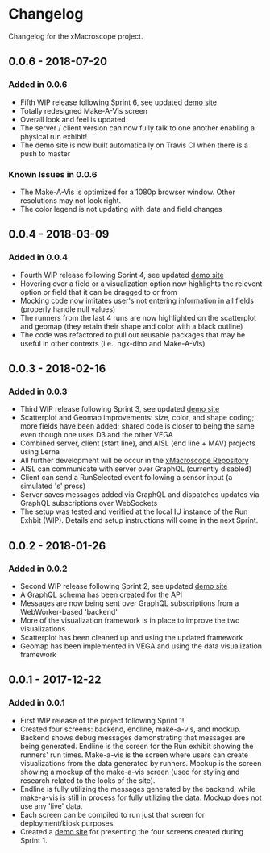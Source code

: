 # Changelog

Changelog for the xMacroscope project.

## 0.0.6 - 2018-07-20

### Added in 0.0.6

- Fifth WIP release following Sprint 6, see updated [demo site](https://cns-iu.github.io/xmacroscope/)
- Totally redesigned Make-A-Vis screen
- Overall look and feel is updated
- The server / client version can now fully talk to one another enabling a physical run exhibit!
- The demo site is now built automatically on Travis CI when there is a push to master

### Known Issues in 0.0.6

- The Make-A-Vis is optimized for a 1080p browser window. Other resolutions may not look right.
- The color legend is not updating with data and field changes

## 0.0.4 - 2018-03-09

### Added in 0.0.4

- Fourth WIP release following Sprint 4, see updated [demo site](https://cns-iu.github.io/xmacroscope/)
- Hovering over a field or a visualization option now highlights the relevent option or field that it can be dragged to or from
- Mocking code now imitates user's not entering information in all fields (properly handle null values)
- The runners from the last 4 runs are now highlighted on the scatterplot and geomap (they retain their shape and color with a black outline)
- The code was refactored to pull out reusable packages that may be useful in other contexts (i.e., ngx-dino and Make-A-Vis)

## 0.0.3 - 2018-02-16

### Added in 0.0.3

- Third WIP release following Sprint 3, see updated [demo site](https://cns-iu.github.io/xmacroscope/)
- Scatterplot and Geomap improvements: size, color, and shape coding; more fields have been added; shared code is closer to being the same even though one uses D3 and the other VEGA
- Combined server, client (start line), and AISL (end line + MAV) projects using Lerna
- All further development will be occur in the [xMacroscope Repository](https://github.com/cns-iu/xmacroscope)
- AISL can communicate with server over GraphQL (currently disabled)
- Client can send a RunSelected event following a sensor input (a simulated 's' press)
- Server saves messages added via GraphQL and dispatches updates via GraphQL subscriptions over WebSockets
- The setup was tested and verified at the local IU instance of the Run Exhbit (WIP). Details and setup instructions will come in the next Sprint.

## 0.0.2 - 2018-01-26

### Added in 0.0.2

- Second WIP release following Sprint 2, see updated [demo site](https://cns-iu.github.io/xmacroscope/)
- A GraphQL schema has been created for the API
- Messages are now being sent over GraphQL subscriptions from a WebWorker-based 'backend'
- More of the visualization framework is in place to improve the two visualizations
- Scatterplot has been cleaned up and using the updated framework
- Geomap has been implemented in VEGA and using the data visualization framework

## 0.0.1 - 2017-12-22

### Added in 0.0.1

- First WIP release of the project following Sprint 1!
- Created four screens: backend, endline, make-a-vis, and mockup. Backend shows debug messages demonstrating that messages are being generated. Endline is the screen for the Run exhibit showing the runners' run times. Make-a-vis is the screen where users can create visualizations from the data generated by runners. Mockup is the screen showing a mockup of the make-a-vis screen (used for styling and research related to the looks of the site).
- Endline is fully utilizing the messages generated by the backend, while make-a-vis is still in process for fully utilizing the data. Mockup does not use any 'live' data.
- Each screen can be compiled to run just that screen for deployment/kiosk purposes.
- Created a [demo site](https://cns-iu.github.io/xmacroscope/) for presenting the four screens created during Sprint 1.
